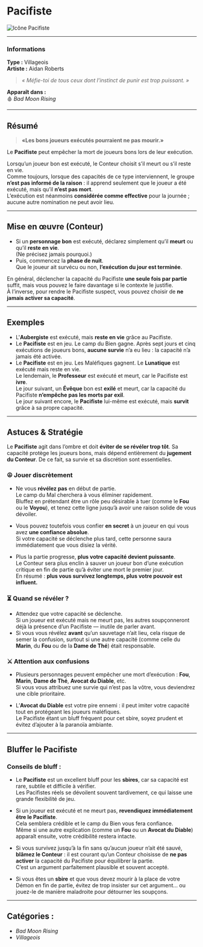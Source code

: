 # **Pacifiste**
![Icône Pacifiste](Icon_pacifist.png)

---

### **Informations**

**Type :** Villageois  
**Artiste :** Aidan Roberts  

> *« Méfie-toi de tous ceux dont l’instinct de punir est trop puissant. »*

**Apparaît dans :**  
🩸 *Bad Moon Rising*

---

## **Résumé**

> **«Les bons joueurs exécutés pourraient ne pas mourir.»**

Le **Pacifiste** peut empêcher la mort de joueurs bons lors de leur exécution.

Lorsqu’un joueur bon est exécuté, le Conteur choisit s’il meurt ou s’il reste en vie.  
Comme toujours, lorsque des capacités de ce type interviennent, le groupe **n’est pas informé de la raison** : il apprend seulement que le joueur a été exécuté, mais qu’il **n’est pas mort**.  
L’exécution est néanmoins **considérée comme effective** pour la journée ; aucune autre nomination ne peut avoir lieu.

---

## **Mise en œuvre (Conteur)**

- Si un **personnage bon** est exécuté, déclarez simplement qu’il **meurt** ou qu’il **reste en vie**.  
  (Ne précisez jamais pourquoi.)  
- Puis, commencez la **phase de nuit**.  
  Que le joueur ait survécu ou non, **l’exécution du jour est terminée**.

En général, déclencher la capacité du Pacifiste **une seule fois par partie** suffit, mais vous pouvez le faire davantage si le contexte le justifie.  
À l’inverse, pour rendre le Pacifiste suspect, vous pouvez choisir de **ne jamais activer sa capacité**.

---

## **Exemples**

- L'**Aubergiste** est exécuté, mais **reste en vie** grâce au Pacifiste.  
- Le **Pacifiste** est en jeu. Le camp du Bien gagne. Après sept jours et cinq exécutions de joueurs bons, **aucune survie** n’a eu lieu : la capacité n’a jamais été activée.  
- Le **Pacifiste** est en jeu. Les Maléfiques gagnent. Le **Lunatique** est exécuté mais reste en vie.  
  Le lendemain, le **Professeur** est exécuté et meurt, car le Pacifiste est **ivre**.  
  Le jour suivant, un **Évêque** bon est **exilé** et meurt, car la capacité du Pacifiste **n’empêche pas les morts par exil**.  
  Le jour suivant encore, le **Pacifiste** lui-même est exécuté, mais **survit** grâce à sa propre capacité.

---

## **Astuces & Stratégie**

Le **Pacifiste** agit dans l’ombre et doit **éviter de se révéler trop tôt**. Sa capacité protège les joueurs bons, mais dépend entièrement du **jugement du Conteur**. De ce fait, sa survie et sa discrétion sont essentielles.

### ☮️ Jouer discrètement

- Ne vous **révélez pas** en début de partie.  
  Le camp du Mal cherchera à vous éliminer rapidement.  
  Bluffez en prétendant être un rôle peu désirable à tuer (comme le **Fou** ou le **Voyou**), et tenez cette ligne jusqu’à avoir une raison solide de vous dévoiler.

- Vous pouvez toutefois vous confier **en secret** à un joueur en qui vous avez **une confiance absolue**.  
  Si votre capacité se déclenche plus tard, cette personne saura immédiatement que vous disiez la vérité.

- Plus la partie progresse, **plus votre capacité devient puissante**.  
  Le Conteur sera plus enclin à sauver un joueur bon d’une exécution critique en fin de partie qu’à éviter une mort le premier jour.  
  En résumé : **plus vous survivez longtemps, plus votre pouvoir est influent.**

### ⏳ Quand se révéler ?

- Attendez que votre capacité se déclenche.  
  Si un joueur est exécuté mais ne meurt pas, les autres soupçonneront déjà la présence d’un Pacifiste — inutile de parler avant.  
- Si vous vous révélez **avant** qu’un sauvetage n’ait lieu, cela risque de semer la confusion, surtout si une autre capacité (comme celle du **Marin**, du **Fou** ou de la **Dame de Thé**) était responsable.

### ⚔️ Attention aux confusions

- Plusieurs personnages peuvent empêcher une mort d’exécution : **Fou**, **Marin**, **Dame de Thé**, **Avocat du Diable**, etc.  
  Si vous vous attribuez une survie qui n’est pas la vôtre, vous deviendrez une cible prioritaire.

- L’**Avocat du Diable** est votre pire ennemi : il peut imiter votre capacité tout en protégeant les joueurs maléfiques.  
  Le Pacifiste étant un bluff fréquent pour cet sbire, soyez prudent et évitez d’ajouter à la paranoïa ambiante.

---

## **Bluffer le Pacifiste**

###  Conseils de bluff :

- Le **Pacifiste** est un excellent bluff pour les **sbires**, car sa capacité est rare, subtile et difficile à vérifier.  
  Les Pacifistes réels se dévoilent souvent tardivement, ce qui laisse une grande flexibilité de jeu.

- Si un joueur est exécuté et ne meurt pas, **revendiquez immédiatement être le Pacifiste**.  
  Cela semblera crédible et le camp du Bien vous fera confiance.  
  Même si une autre explication (comme un **Fou** ou un **Avocat du Diable**) apparaît ensuite, votre crédibilité restera intacte.

- Si vous survivez jusqu’à la fin sans qu’aucun joueur n’ait été sauvé, **blâmez le Conteur** : il est courant qu’un Conteur choisisse de **ne pas activer** la capacité du Pacifiste pour équilibrer la partie.  
  C’est un argument parfaitement plausible et souvent accepté.

- Si vous êtes un **sbire** et que vous devez mourir à la place de votre Démon en fin de partie, évitez de trop insister sur cet argument… ou jouez-le de manière maladroite pour détourner les soupçons.

---

## **Catégories :**
- *Bad Moon Rising*  
- *Villageois*

